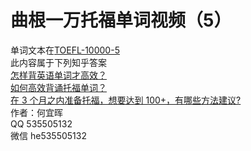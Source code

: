 # 曲根一万托福单词视频（5）  
单词文本在[TOEFL-10000-5](https://github.com/yihui-he/TOEFL-10000-5)  
此内容属于下列知乎答案  
[怎样背英语单词才高效？](https://www.zhihu.com/question/19580414/answer/83110677)  
[如何高效背诵托福单词？](https://www.zhihu.com/question/19823754/answer/83032633)  
[在 3 个月之内准备托福，想要达到 100+，有哪些方法建议?](https://www.zhihu.com/question/27244993/answer/83030807)  
作者：何宜晖  
QQ 535505132  
微信 he535505132  
